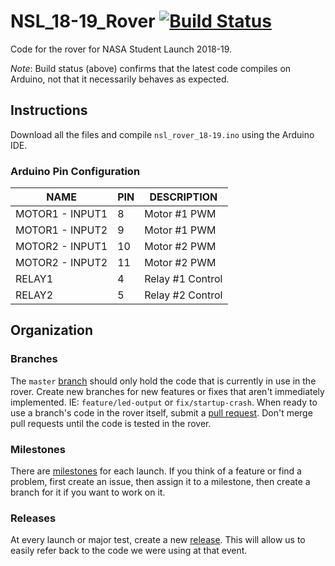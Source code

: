 # NSL_18-19_Rover [![Build Status](https://travis-ci.org/usfsoar/NSL_18-19_Rover.svg?branch=master)](https://travis-ci.org/usfsoar/NSL_18-19_Rover)
Code for the rover for NASA Student Launch 2018-19.

_Note_: Build status (above) confirms that the latest code compiles on Arduino,
not that it necessarily behaves as expected.

## Instructions
Download all the files and compile `nsl_rover_18-19.ino` using the Arduino IDE.

### Arduino Pin Configuration

| NAME            | PIN | DESCRIPTION      |
|-----------------|-----|------------------|
| MOTOR1 - INPUT1 | 8   | Motor #1 PWM     |
| MOTOR1 - INPUT2 | 9   | Motor #1 PWM     |
| MOTOR2 - INPUT1 | 10  | Motor #2 PWM     |
| MOTOR2 - INPUT2 | 11  | Motor #2 PWM     |
| RELAY1          | 4   | Relay #1 Control |
| RELAY2          | 5   | Relay #2 Control |

## Organization

### Branches
The `master` [branch](https://github.com/usfsoar/NSL_18-19_Rover/branches)
should only hold the code that is currently in use in the rover. Create new
branches for new features or fixes that aren't immediately implemented. IE:
`feature/led-output` or `fix/startup-crash`. When ready to use a branch's code
in the rover itself, submit a
[pull request](https://github.com/usfsoar/NSL_18-19_Rover/pulls). Don't merge
pull requests until the code is tested in the rover.

### Milestones
There are [milestones](https://github.com/usfsoar/NSL_18-19_Rover/milestones)
for each launch. If you think of a feature or find a problem, first create an
issue, then assign it to a milestone, then create a branch for it if you want to
work on it.

### Releases
At every launch or major test, create a new 
[release](https://github.com/usfsoar/NSL_18-19_Rover/releases). This will allow
us to easily refer back to the code we were using at that event. 